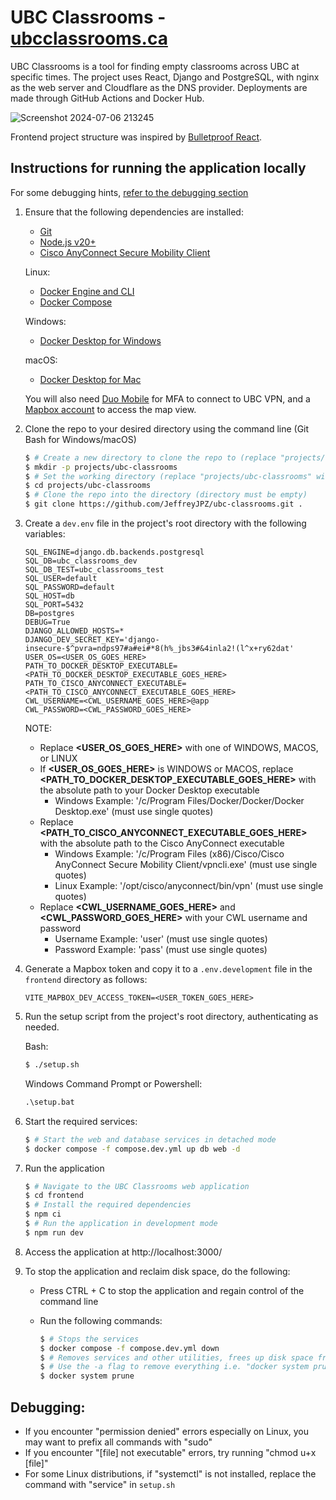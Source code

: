 # UBC Classrooms - [ubcclassrooms.ca](https://ubcclassrooms.ca)

UBC Classrooms is a tool for finding empty classrooms across UBC at specific times. The project uses React, Django and PostgreSQL, with nginx as the web server and Cloudflare as the DNS provider. Deployments are made through GitHub Actions and Docker Hub.

![Screenshot 2024-07-06 213245](https://github.com/JeffreyJPZ/ubc-classrooms/assets/72636309/c63dc5a0-2953-4618-9f42-130771ed12a2)

Frontend project structure was inspired by [Bulletproof React](https://github.com/alan2207/bulletproof-react?tab=readme-ov-file#bulletproof-react-%EF%B8%8F-%EF%B8%8F).

## Instructions for running the application locally

For some debugging hints, [refer to the debugging section](#debugging)

1. Ensure that the following dependencies are installed:
   - [Git](https://git-scm.com/downloads)
   - [Node.js v20+](https://nodejs.org/en/download/package-manager)
   - [Cisco AnyConnect Secure Mobility Client](https://it.ubc.ca/services/email-voice-internet/myvpn/setup-documents)
   
   Linux:
   - [Docker Engine and CLI](https://docs.docker.com/engine/install/)
   - [Docker Compose](https://docs.docker.com/compose/install/)
   
   Windows:
   - [Docker Desktop for Windows](https://docs.docker.com/desktop/install/windows-install/)
   
   macOS:
   - [Docker Desktop for Mac](https://docs.docker.com/desktop/install/mac-install/)

   You will also need [Duo Mobile](https://duo.com/product/multi-factor-authentication-mfa/duo-mobile-app) for MFA to connect to UBC VPN, and a [Mapbox account](https://www.mapbox.com/) to access the map view.

2. Clone the repo to your desired directory using the command line (Git Bash for Windows/macOS)
   
    ```bash
    $ # Create a new directory to clone the repo to (replace "projects/ubc-classrooms" with whatever path you wish, or skip this step if your desired directory exists already)
    $ mkdir -p projects/ubc-classrooms
    $ # Set the working directory (replace "projects/ubc-classrooms" with the path to your desired directory)
    $ cd projects/ubc-classrooms
    $ # Clone the repo into the directory (directory must be empty)
    $ git clone https://github.com/JeffreyJPZ/ubc-classrooms.git .
    ```
    
3. Create a `dev.env` file in the project's root directory with the following variables:

   ```
   SQL_ENGINE=django.db.backends.postgresql
   SQL_DB=ubc_classrooms_dev
   SQL_DB_TEST=ubc_classrooms_test
   SQL_USER=default
   SQL_PASSWORD=default
   SQL_HOST=db
   SQL_PORT=5432
   DB=postgres
   DEBUG=True
   DJANGO_ALLOWED_HOSTS=*
   DJANGO_DEV_SECRET_KEY='django-insecure-$^pvra=ndps97#a#ei#*8(h%_jbs3#&4inla2!(l^x+ry62dat'
   USER_OS=<USER_OS_GOES_HERE>
   PATH_TO_DOCKER_DESKTOP_EXECUTABLE=<PATH_TO_DOCKER_DESKTOP_EXECUTABLE_GOES_HERE>
   PATH_TO_CISCO_ANYCONNECT_EXECUTABLE=<PATH_TO_CISCO_ANYCONNECT_EXECUTABLE_GOES_HERE>
   CWL_USERNAME=<CWL_USERNAME_GOES_HERE>@app
   CWL_PASSWORD=<CWL_PASSWORD_GOES_HERE>
   ```

   NOTE:
   - Replace **<USER_OS_GOES_HERE>** with one of WINDOWS, MACOS, or LINUX
   - If **<USER_OS_GOES_HERE>** is WINDOWS or MACOS, replace **<PATH_TO_DOCKER_DESKTOP_EXECUTABLE_GOES_HERE>** with the absolute path to your Docker Desktop executable
      - Windows Example: '/c/Program Files/Docker/Docker/Docker Desktop.exe' (must use single quotes)
   - Replace **<PATH_TO_CISCO_ANYCONNECT_EXECUTABLE_GOES_HERE>** with the absolute path to the Cisco AnyConnect executable
      - Windows Example: '/c/Program Files (x86)/Cisco/Cisco AnyConnect Secure Mobility Client/vpncli.exe' (must use single quotes)
      - Linux Example: '/opt/cisco/anyconnect/bin/vpn' (must use single quotes)
   - Replace **<CWL_USERNAME_GOES_HERE>** and **<CWL_PASSWORD_GOES_HERE>** with your CWL username and password
      - Username Example: 'user' (must use single quotes)
      - Password Example: 'pass' (must use single quotes)

4. Generate a Mapbox token and copy it to a `.env.development` file in the `frontend` directory as follows:
   ```
   VITE_MAPBOX_DEV_ACCESS_TOKEN=<USER_TOKEN_GOES_HERE>
   ```

5. Run the setup script from the project's root directory, authenticating as needed.

   Bash:
   
      ```bash
      $ ./setup.sh
      ```
   
   Windows Command Prompt or Powershell:
   
      ```cmd
      .\setup.bat
      ```


6. Start the required services:
   
    ```bash
    $ # Start the web and database services in detached mode
    $ docker compose -f compose.dev.yml up db web -d
    ```

7. Run the application
   
    ```bash
    $ # Navigate to the UBC Classrooms web application
    $ cd frontend
    $ # Install the required dependencies
    $ npm ci
    $ # Run the application in development mode
    $ npm run dev
    ```

8. Access the application at http://localhost:3000/

9. To stop the application and reclaim disk space, do the following:
   
    - Press CTRL + C to stop the application and regain control of the command line
    - Run the following commands:
    
      ```bash
      $ # Stops the services
      $ docker compose -f compose.dev.yml down
      $ # Removes services and other utilities, frees up disk space from dangling images
      $ # Use the -a flag to remove everything i.e. "docker system prune -a"
      $ docker system prune
      ```

## Debugging:
- If you encounter "permission denied" errors especially on Linux, you may want to prefix all commands with "sudo"
- If you encounter "[file] not executable" errors, try running "chmod u+x [file]"
- For some Linux distributions, if "systemctl" is not installed, replace the command with "service" in `setup.sh`
